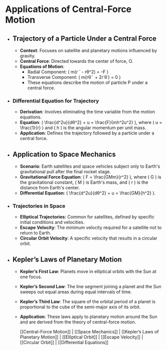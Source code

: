 # Applications of Central-Force Motion
- ## Trajectory of a Particle Under a Central Force
	- **Context**: Focuses on satellite and planetary motions influenced by gravity.
	- **Central Force**: Directed towards the center of force, O.
	- **Equations of Motion**:
		- Radial Component: \( m(r¨ - rθ^2) = -F \)
		- Transverse Component: \( m(rθ¨ + 2r˙θ˙) = 0 \)
		- These equations describe the motion of particle P under a central force.
- ### Differential Equation for Trajectory
	- **Derivation**: Involves eliminating the time variable from the motion equations.
	- **Equation**: \( \frac{d^2u}{dθ^2} + u = \frac{F}{mh^2u^2} \), where \( u = \frac{1}{r} \) and \( h \) is the angular momentum per unit mass.
	- **Application**: Defines the trajectory followed by a particle under a central force.
- ## Application to Space Mechanics
	- **Scenario**: Earth satellites and space vehicles subject only to Earth's gravitational pull after the final rocket stage.
	- **Gravitational Force Equation**: \( F = \frac{GMm}{r^2} \), where \( G \) is the gravitational constant, \( M \) is Earth's mass, and \( r \) is the distance from Earth's center.
	- **Differential Equation**: \( \frac{d^2u}{dθ^2} + u = \frac{GM}{h^2} \).
- ### Trajectories in Space
	- **Elliptical Trajectories**: Common for satellites, defined by specific initial conditions and velocities.
	- **Escape Velocity**: The minimum velocity required for a satellite not to return to Earth.
	- **Circular Orbit Velocity**: A specific velocity that results in a circular orbit.
- ## Kepler’s Laws of Planetary Motion
	- **Kepler’s First Law**: Planets move in elliptical orbits with the Sun at one focus.
	- **Kepler’s Second Law**: The line segment joining a planet and the Sun sweeps out equal areas during equal intervals of time.
	- **Kepler’s Third Law**: The square of the orbital period of a planet is proportional to the cube of the semi-major axis of its orbit.
	- **Application**: These laws apply to planetary motion around the Sun and are derived from the theory of central-force motion.
	  
	  [[Central-Force Motion]] | [[Space Mechanics]] | [[Kepler’s Laws of Planetary Motion]] | [[Elliptical Orbit]] | [[Escape Velocity]] | [[Circular Orbit]] | [[Differential Equations]]